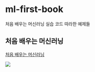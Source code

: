 # ml-first-book
처음 배우는 머신러닝 실습 코드 따라한 예제들


## 처음 배우는 머신러닝


[처음 배우는 머신러닝](http://www.hanbit.co.kr/store/books/look.php?p_code=B8660115730)


![](http://www.hanbit.co.kr/data/books/B8660115730_l.jpg)
